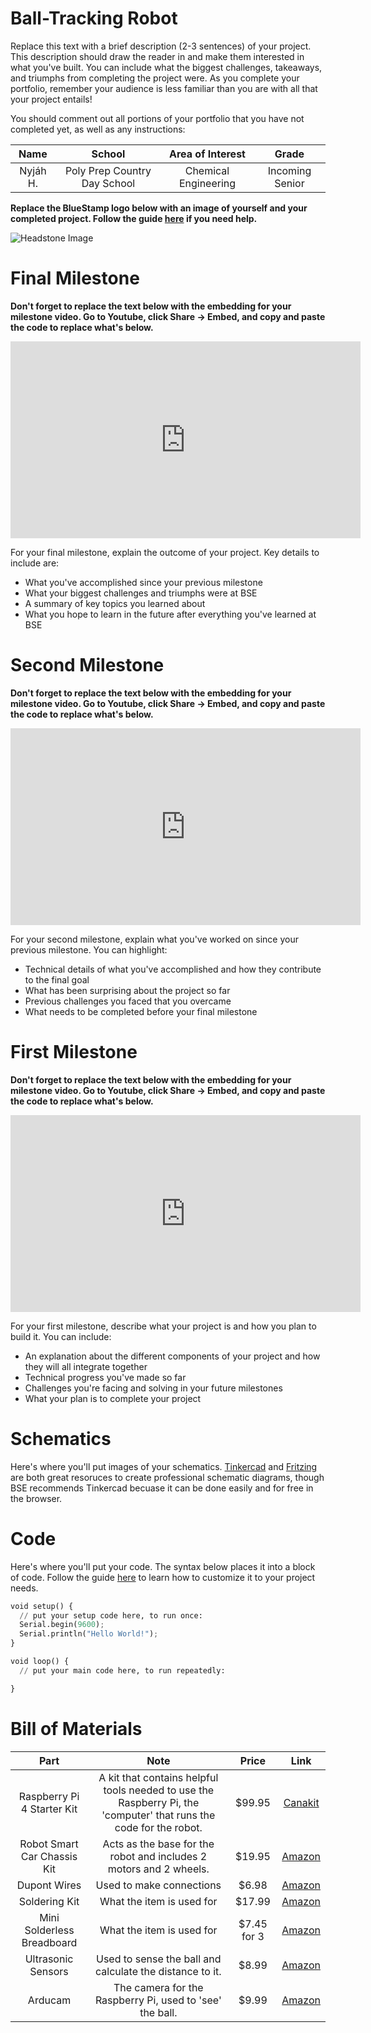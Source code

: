 # Ball-Tracking Robot
Replace this text with a brief description (2-3 sentences) of your project. This description should draw the reader in and make them interested in what you've built. You can include what the biggest challenges, takeaways, and triumphs from completing the project were. As you complete your portfolio, remember your audience is less familiar than you are with all that your project entails!

You should comment out all portions of your portfolio that you have not completed yet, as well as any instructions:

| **Name** | **School** | **Area of Interest** | **Grade** |
|:--:|:--:|:--:|:--:|
| Nyjáh H. | Poly Prep Country Day School |Chemical Engineering | Incoming Senior

**Replace the BlueStamp logo below with an image of yourself and your completed project. Follow the guide [here](https://tomcam.github.io/least-github-pages/adding-images-github-pages-site.html) if you need help.**

![Headstone Image](logo.svg)
  
# Final Milestone

**Don't forget to replace the text below with the embedding for your milestone video. Go to Youtube, click Share -> Embed, and copy and paste the code to replace what's below.**

<iframe width="560" height="315" src="https://www.youtube.com/embed/F7M7imOVGug" title="YouTube video player" frameborder="0" allow="accelerometer; autoplay; clipboard-write; encrypted-media; gyroscope; picture-in-picture; web-share" allowfullscreen></iframe>

For your final milestone, explain the outcome of your project. Key details to include are:
- What you've accomplished since your previous milestone
- What your biggest challenges and triumphs were at BSE
- A summary of key topics you learned about
- What you hope to learn in the future after everything you've learned at BSE



# Second Milestone

**Don't forget to replace the text below with the embedding for your milestone video. Go to Youtube, click Share -> Embed, and copy and paste the code to replace what's below.**

<iframe width="560" height="315" src="https://www.youtube.com/embed/y3VAmNlER5Y" title="YouTube video player" frameborder="0" allow="accelerometer; autoplay; clipboard-write; encrypted-media; gyroscope; picture-in-picture; web-share" allowfullscreen></iframe>

For your second milestone, explain what you've worked on since your previous milestone. You can highlight:
- Technical details of what you've accomplished and how they contribute to the final goal
- What has been surprising about the project so far
- Previous challenges you faced that you overcame
- What needs to be completed before your final milestone 

# First Milestone

**Don't forget to replace the text below with the embedding for your milestone video. Go to Youtube, click Share -> Embed, and copy and paste the code to replace what's below.**

<iframe width="560" height="315" src="https://www.youtube.com/embed/CaCazFBhYKs" title="YouTube video player" frameborder="0" allow="accelerometer; autoplay; clipboard-write; encrypted-media; gyroscope; picture-in-picture; web-share" allowfullscreen></iframe>

For your first milestone, describe what your project is and how you plan to build it. You can include:
- An explanation about the different components of your project and how they will all integrate together
- Technical progress you've made so far
- Challenges you're facing and solving in your future milestones
- What your plan is to complete your project

# Schematics 
Here's where you'll put images of your schematics. [Tinkercad](https://www.tinkercad.com/blog/official-guide-to-tinkercad-circuits) and [Fritzing](https://fritzing.org/learning/) are both great resoruces to create professional schematic diagrams, though BSE recommends Tinkercad becuase it can be done easily and for free in the browser. 

# Code
Here's where you'll put your code. The syntax below places it into a block of code. Follow the guide [here]([url](https://www.markdownguide.org/extended-syntax/)) to learn how to customize it to your project needs. 

```python
void setup() {
  // put your setup code here, to run once:
  Serial.begin(9600);
  Serial.println("Hello World!");
}

void loop() {
  // put your main code here, to run repeatedly:

}
```

# Bill of Materials

| **Part** | **Note** | **Price** | **Link** |
|:--:|:--:|:--:|:--:|
| Raspberry Pi 4 Starter Kit | A kit that contains helpful tools needed to use the Raspberry Pi, the 'computer' that runs the code for the robot.| $99.95 | <a href="https://www.canakit.com/raspberry-pi-4-starter-kit.html"> Canakit </a> |
| Robot Smart Car Chassis Kit | Acts as the base for the robot and includes 2 motors and 2 wheels.| $19.95 | <a href="https://www.amazon.com/perseids-Chassis-Encoder-Wheels-Battery/dp/B07DNYQ3PX?th=1"> Amazon </a> |
| Dupont Wires | Used to make connections  | $6.98| <a href="https://www.amazon.com/Elegoo-EL-CP-004-Multicolored-Breadboard-arduino/dp/B01EV70C78/ref=sr_1_1_sspa?crid=30HUPDYRPWQHC&keywords=elegoo+dupont+wire&qid=1689857701&s=industrial&sprefix=elegoo+dupont+wire%2Cindustrial%2C71&sr=1-1-spons&sp_csd=d2lkZ2V0TmFtZT1zcF9hdGY&psc=1"> Amazon </a> |
| Soldering Kit | What the item is used for | $17.99 | <a href="https://www.amazon.com/Soldering-Iron-Kit-Temperature-Desoldering/dp/B07S61WT16/ref=sr_1_6?crid=3PT39V64H24MG&keywords=soldering+kit&qid=1689858115&s=industrial&sprefix=soldering+kit%2Cindustrial%2C89&sr=1-6"> Amazon </a> |
| Mini Solderless Breadboard | What the item is used for | $7.45 for 3 | <a href="https://www.amazon.com/HiLetgo-Solderless-Breadboard-Circuit-Prototyping/dp/B00LSG5BJK/ref=sr_1_6?crid=1MFE7HDZU058H&keywords=solderless+breadboard&qid=1689858234&s=industrial&sprefix=solderless+breadboard%2Cindustrial%2C76&sr=1-6"> Amazon </a> |
| Ultrasonic Sensors | Used to sense the ball and calculate the distance to it. | $8.99 | <a href="https://www.amazon.com/ELEGOO-HC-SR04-Ultrasonic-Distance-MEGA2560/dp/B01COSN7O6/ref=sr_1_1_sspa?crid=1E3L0NTD1MSQB&keywords=ultrasonic+sensors&qid=1689859122&s=industrial&sprefix=ultrasonic+sensors%2Cindustrial%2C83&sr=1-1-spons&sp_csd=d2lkZ2V0TmFtZT1zcF9hdGY&psc=1"> Amazon </a> |
| Arducam | The camera for the Raspberry Pi, used to 'see' the ball. | $9.99 | <a href="https://www.amazon.com/Arducam-Megapixels-Sensor-OV5647-Raspberry/dp/B012V1HEP4/ref=sr_1_1_sspa?keywords=raspberry+pi+camera&qid=1689946690&sr=8-1-spons&sp_csd=d2lkZ2V0TmFtZT1zcF9hdGY&psc=1"> Amazon </a> |

